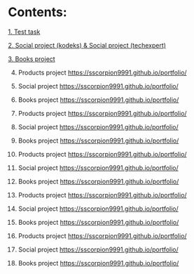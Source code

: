 <h1>Contents:</h1>

<a href="https://sscorpion9991.github.io/portfolio/01_test-task/index.html">1. Test task</a>

<a href="https://sscorpion9991.github.io/portfolio/02_first-social/index.html">2. Social project (kodeks) </a>
<a href="https://sscorpion9991.github.io/portfolio/02_first-social/index_techexp.html"> &amp; Social project (techexpert) </a>

<a href="https://sscorpion9991.github.io/portfolio/03_second-books/index.html">3. Books project</a>

4. Products project
https://sscorpion9991.github.io/portfolio/

5. Social project
https://sscorpion9991.github.io/portfolio/

6. Books project
https://sscorpion9991.github.io/portfolio/

7. Products project
https://sscorpion9991.github.io/portfolio/

8. Social project
https://sscorpion9991.github.io/portfolio/

9. Books project
https://sscorpion9991.github.io/portfolio/

10. Products project
https://sscorpion9991.github.io/portfolio/

11. Social project
https://sscorpion9991.github.io/portfolio/

12. Books project
https://sscorpion9991.github.io/portfolio/

13. Products project
https://sscorpion9991.github.io/portfolio/

14. Social project
https://sscorpion9991.github.io/portfolio/

15. Books project
https://sscorpion9991.github.io/portfolio/

16. Products project
https://sscorpion9991.github.io/portfolio/

17. Social project
https://sscorpion9991.github.io/portfolio/

18. Books project
https://sscorpion9991.github.io/portfolio/

